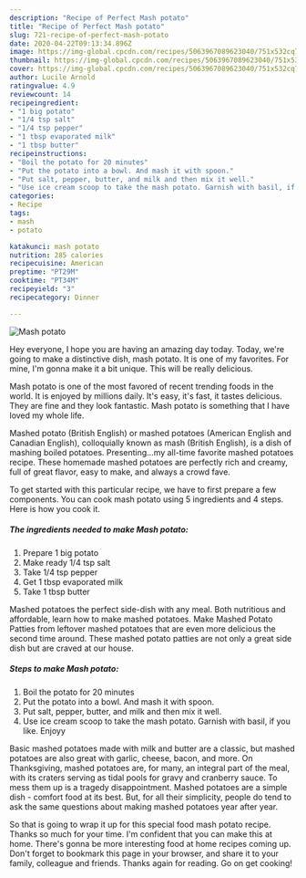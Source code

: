 ```yaml
---
description: "Recipe of Perfect Mash potato"
title: "Recipe of Perfect Mash potato"
slug: 721-recipe-of-perfect-mash-potato
date: 2020-04-22T09:13:34.896Z
image: https://img-global.cpcdn.com/recipes/5063967089623040/751x532cq70/mash-potato-recipe-main-photo.jpg
thumbnail: https://img-global.cpcdn.com/recipes/5063967089623040/751x532cq70/mash-potato-recipe-main-photo.jpg
cover: https://img-global.cpcdn.com/recipes/5063967089623040/751x532cq70/mash-potato-recipe-main-photo.jpg
author: Lucile Arnold
ratingvalue: 4.9
reviewcount: 14
recipeingredient:
- "1 big potato"
- "1/4 tsp salt"
- "1/4 tsp pepper"
- "1 tbsp evaporated milk"
- "1 tbsp butter"
recipeinstructions:
- "Boil the potato for 20 minutes"
- "Put the potato into a bowl. And mash it with spoon."
- "Put salt, pepper, butter, and milk and then mix it well."
- "Use ice cream scoop to take the mash potato. Garnish with basil, if you like. Enjoyy"
categories:
- Recipe
tags:
- mash
- potato

katakunci: mash potato 
nutrition: 285 calories
recipecuisine: American
preptime: "PT29M"
cooktime: "PT34M"
recipeyield: "3"
recipecategory: Dinner

---
```



![Mash potato](https://img-global.cpcdn.com/recipes/5063967089623040/751x532cq70/mash-potato-recipe-main-photo.jpg)

Hey everyone, I hope you are having an amazing day today. Today, we're going to make a distinctive dish, mash potato. It is one of my favorites. For mine, I'm gonna make it a bit unique. This will be really delicious.

Mash potato is one of the most favored of recent trending foods in the world. It is enjoyed by millions daily. It's easy, it's fast, it tastes delicious. They are fine and they look fantastic. Mash potato is something that I have loved my whole life.

Mashed potato (British English) or mashed potatoes (American English and Canadian English), colloquially known as mash (British English), is a dish of mashing boiled potatoes. Presenting…my all-time favorite mashed potatoes recipe. These homemade mashed potatoes are perfectly rich and creamy, full of great flavor, easy to make, and always a crowd fave.


To get started with this particular recipe, we have to first prepare a few components. You can cook mash potato using 5 ingredients and 4 steps. Here is how you cook it.

<!--inarticleads1-->

##### The ingredients needed to make Mash potato:

1. Prepare 1 big potato
1. Make ready 1/4 tsp salt
1. Take 1/4 tsp pepper
1. Get 1 tbsp evaporated milk
1. Take 1 tbsp butter


Mashed potatoes the perfect side-dish with any meal. Both nutritious and affordable, learn how to make mashed potatoes. Make Mashed Potato Patties from leftover mashed potatoes that are even more delicious the second time around. These mashed potato patties are not only a great side dish but are craved at our house. 

<!--inarticleads2-->

##### Steps to make Mash potato:

1. Boil the potato for 20 minutes
1. Put the potato into a bowl. And mash it with spoon.
1. Put salt, pepper, butter, and milk and then mix it well.
1. Use ice cream scoop to take the mash potato. Garnish with basil, if you like. Enjoyy


Basic mashed potatoes made with milk and butter are a classic, but mashed potatoes are also great with garlic, cheese, bacon, and more. On Thanksgiving, mashed potatoes are, for many, an integral part of the meal, with its craters serving as tidal pools for gravy and cranberry sauce. To mess them up is a tragedy disappointment. Mashed potatoes are a simple dish - comfort food at its best. But, for all their simplicity, people do tend to ask the same questions about making mashed potatoes year after year. 

So that is going to wrap it up for this special food mash potato recipe. Thanks so much for your time. I'm confident that you can make this at home. There's gonna be more interesting food at home recipes coming up. Don't forget to bookmark this page in your browser, and share it to your family, colleague and friends. Thanks again for reading. Go on get cooking!
